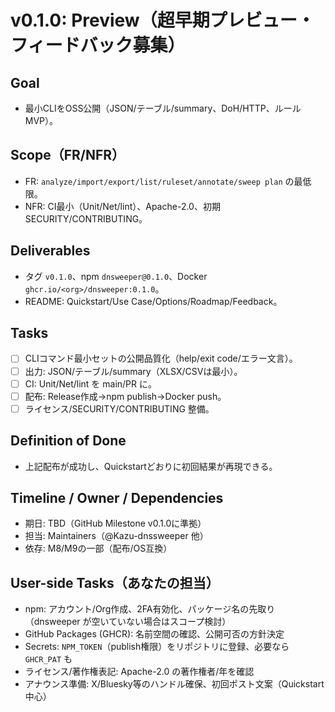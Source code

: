 ﻿# v0.1.0: Preview（超早期プレビュー・フィードバック募集）

## Goal
- 最小CLIをOSS公開（JSON/テーブル/summary、DoH/HTTP、ルールMVP）。

## Scope（FR/NFR）
- FR: `analyze/import/export/list/ruleset/annotate/sweep plan` の最低限。
- NFR: CI最小（Unit/Net/lint）、Apache-2.0、初期SECURITY/CONTRIBUTING。

## Deliverables
- タグ `v0.1.0`、npm `dnsweeper@0.1.0`、Docker `ghcr.io/<org>/dnsweeper:0.1.0`。
- README: Quickstart/Use Case/Options/Roadmap/Feedback。

## Tasks
- [ ] CLIコマンド最小セットの公開品質化（help/exit code/エラー文言）。
- [ ] 出力: JSON/テーブル/summary（XLSX/CSVは最小）。
- [ ] CI: Unit/Net/lint を main/PR に。
- [ ] 配布: Release作成→npm publish→Docker push。
- [ ] ライセンス/SECURITY/CONTRIBUTING 整備。

## Definition of Done
- 上記配布が成功し、Quickstartどおりに初回結果が再現できる。

## Timeline / Owner / Dependencies
- 期日: TBD（GitHub Milestone v0.1.0に準拠）
- 担当: Maintainers（@Kazu-dnssweeper 他）
- 依存: M8/M9の一部（配布/OS互換）

## User-side Tasks（あなたの担当）
- npm: アカウント/Org作成、2FA有効化、パッケージ名の先取り（dnsweeper が空いていない場合はスコープ検討）
- GitHub Packages (GHCR): 名前空間の確認、公開可否の方針決定
- Secrets: `NPM_TOKEN`（publish権限）をリポジトリに登録、必要なら `GHCR_PAT` も
- ライセンス/著作権表記: Apache-2.0 の著作権者/年を確認
- アナウンス準備: X/Bluesky等のハンドル確保、初回ポスト文案（Quickstart中心）
